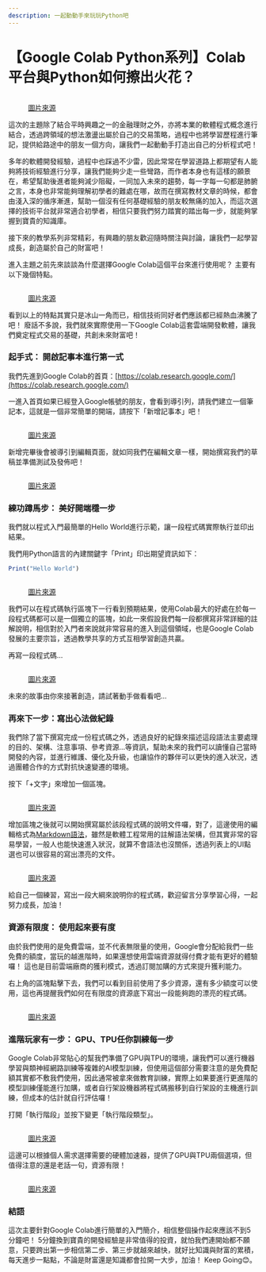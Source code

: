 ```yaml
---
description: 一起動動手來玩玩Python吧
---
```


# 【Google Colab Python系列】Colab平台與Python如何擦出火花？

<figure><img src="../.gitbook/assets/colab_python_stock.drawio.png" alt=""><figcaption><p><a href="https://www.potatomedia.co/s/aNLHZe3S">圖片來源</a></p></figcaption></figure>

這次的主題除了結合平時興趣之一的金融理財之外，亦將本業的軟體程式概念進行結合，透過跨領域的想法激盪出屬於自己的交易策略，過程中也將學習歷程進行筆記，提供給路途中的朋友一個方向，讓我們一起動動手打造出自己的分析程式吧！

多年的軟體開發經驗，過程中也踩過不少雷，因此常常在學習道路上都期望有人能夠將技術經驗進行分享，讓我們能夠少走一些彎路，而作者本身也有這樣的願景在，希望幫助後進者能夠減少阻礙，一同加入未來的趨勢，每一字每一句都是肺腑之言，本身也非常能夠理解初學者的難處在哪，故而在撰寫教材文章的時候，都會由淺入深的循序漸進，幫助一個沒有任何基礎經驗的朋友較無痛的加入，而這次選擇的技術平台就非常適合初學者，相信只要我們努力踏實的踏出每一步，就能夠掌握到寶貴的知識庫。

接下來的教學系列非常精彩，有興趣的朋友歡迎隨時關注與討論，讓我們一起學習成長，創造屬於自己的財富吧！

進入主題之前先來談談為什麼選擇Google Colab這個平台來進行使用呢？ 主要有以下幾個特點。

<figure><img src="../.gitbook/assets/Google Colab.png" alt=""><figcaption><p><a href="https://www.potatomedia.co/s/aNLHZe3S">圖片來源</a></p></figcaption></figure>

看到以上的特點其實只是冰山一角而已，相信技術同好者們應該都已經熱血沸騰了吧！ 廢話不多說，我們就來實際使用一下Google Colab這套雲端開發軟體，讓我們奠定程式交易的基礎，共創未來財富吧！

### 起手式： 開啟記事本進行第一式

我們先進到Google Colab的首頁：[https://colab.research.google.com/](https://colab.research.google.com/)

一進入首頁如果已經登入Google帳號的朋友，會看到導引列，請我們建立一個筆記本，這就是一個非常簡單的開端，請按下「新增記事本」吧！

<figure><img src="../.gitbook/assets/新增記事本.png" alt=""><figcaption><p><a href="https://www.potatomedia.co/s/aNLHZe3S">圖片來源</a></p></figcaption></figure>

新增完畢後會被導引到編輯頁面，就如同我們在編輯文章一樣，開始撰寫我們的草稿並準備測試及發佈吧！

<figure><img src="../.gitbook/assets/編輯頁面.png" alt=""><figcaption><p><a href="https://www.potatomedia.co/s/aNLHZe3S">圖片來源</a></p></figcaption></figure>

### 練功蹲馬步： 美好開端穩一步

我們就以程式入門最簡單的Hello World進行示範，讓一段程式碼實際執行並印出結果。

我們用Python語言的內建關鍵字「Print」印出期望資訊如下：

```jsx
Print("Hello World")
```

<figure><img src="../.gitbook/assets/hello_world.png" alt=""><figcaption><p><a href="https://www.potatomedia.co/s/aNLHZe3S">圖片來源</a></p></figcaption></figure>

我們可以在程式碼執行區塊下一行看到預期結果，使用Colab最大的好處在於每一段程式碼都可以是一個獨立的區塊，如此一來假設我們每一段都撰寫非常詳細的註解說明，相信對於入門者來說就非常容易的進入到這個領域，也是Google Colab發展的主要宗旨，透過教學共享的方式互相學習創造共贏。

再寫一段程式碼…

<figure><img src="../.gitbook/assets/下一段程式碼.png" alt=""><figcaption><p><a href="https://www.potatomedia.co/s/aNLHZe3S">圖片來源</a></p></figcaption></figure>

未來的故事由你來接著創造，請試著動手做看看吧…

### 再來下一步：寫出心法做紀錄

我們除了當下撰寫完成一份程式碼之外，透過良好的紀錄來描述這段語法主要處理的目的、架構、注意事項、參考資源…等資訊，幫助未來的我們可以讀懂自己當時開發的內容，並進行維護、優化及升級，也讓協作的夥伴可以更快的進入狀況，透過團體合作的方式對抗快速變遷的環境。

按下「+文字」來增加一個區塊。

<figure><img src="../.gitbook/assets/加個文字.png" alt=""><figcaption><p><a href="https://www.potatomedia.co/s/aNLHZe3S">圖片來源</a></p></figcaption></figure>

增加區塊之後就可以開始撰寫屬於該段程式碼的說明文件囉，對了，這邊使用的編輯格式為[Markdown語法](https://zh.wikipedia.org/zh-tw/Markdown)，雖然是軟體工程常用的註解語法架構，但其實非常的容易學習，一般人也能快速進入狀況，就算不會語法也沒關係，透過列表上的UI點選也可以很容易的寫出漂亮的文件。

<figure><img src="../.gitbook/assets/文字區塊.png" alt=""><figcaption><p><a href="https://www.potatomedia.co/s/aNLHZe3S">圖片來源</a></p></figcaption></figure>

給自己一個練習，寫出一段大綱來說明你的程式碼，歡迎留言分享學習心得，一起努力成長，加油！

### 資源有限度： 使用起來要有度

由於我們使用的是免費雲端，並不代表無限量的使用，Google會分配給我們一些免費的額度，當玩的越進階時，如果還想使用雲端資源就得付費才能有更好的體驗囉！ 這也是目前雲端廠商的獲利模式，透過訂閱加購的方式來提升獲利能力。

右上角的區塊點擊下去，我們可以看到目前使用了多少資源，還有多少額度可以使用，這也再提醒我們如何在有限度的資源底下寫出一段能夠跑的漂亮的程式碼。

<figure><img src="../.gitbook/assets/資源限制.png" alt=""><figcaption><p><a href="https://www.potatomedia.co/s/aNLHZe3S">圖片來源</a></p></figcaption></figure>

### 進階玩家有一步： GPU、TPU任你訓練每一步

Google Colab非常貼心的幫我們準備了GPU與TPU的環境，讓我們可以進行機器學習與類神經網路訓練等複雜的AI模型訓練，但使用這個部分需要注意的是免費配額其實都不敷我們使用，因此通常被拿來做教育訓練，實際上如果要進行更進階的模型訓練僅能進行加購，或者自行架設機器將程式碼搬移到自行架設的主機進行訓練，但成本的估計就自行評估囉！

打開「執行階段」並按下變更「執行階段類型」。

<figure><img src="../.gitbook/assets/變更執行階段.png" alt=""><figcaption><p><a href="https://www.potatomedia.co/s/aNLHZe3S">圖片來源</a></p></figcaption></figure>

這邊可以根據個人需求選擇需要的硬體加速器，提供了GPU與TPU兩個選項，但值得注意的還是老話一句，資源有限！

<figure><img src="../.gitbook/assets/硬體加速器.png" alt=""><figcaption><p><a href="https://www.potatomedia.co/s/aNLHZe3S">圖片來源</a></p></figcaption></figure>

### 結語

這次主要針對Google Colab進行簡單的入門簡介，相信整個操作起來應該不到5分鐘吧！ 5分鐘換到寶貴的開發經驗是非常值得的投資，就怕我們連開始都不願意，只要跨出第一步相信第二步、第三步就越來越快，就好比知識與財富的累積，每天進步一點點，不論是財富還是知識都會拉開一大步，加油！ Keep Going😊。

